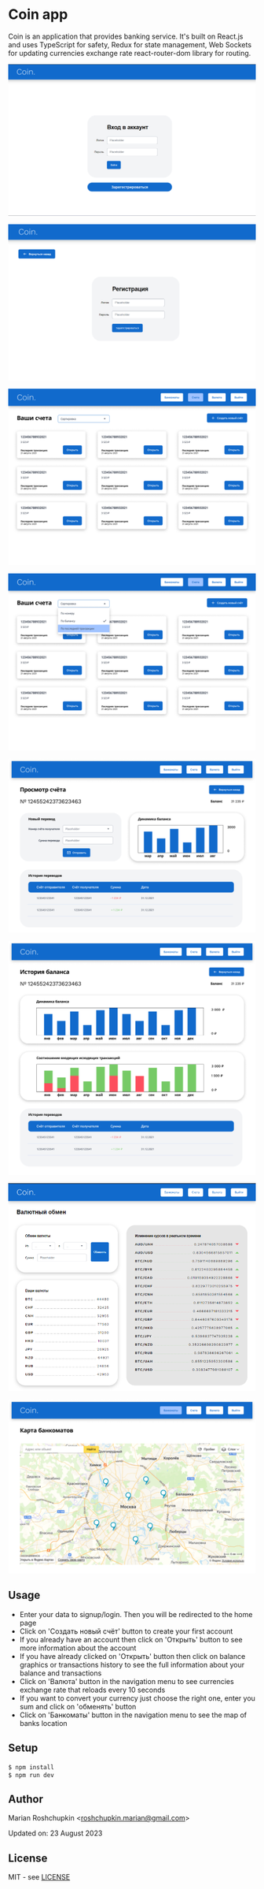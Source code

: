 # Coin app
Coin is an application that provides banking service. It's built on React.js and uses TypeScript for safety,
Redux for state management, Web Sockets for updating currencies exchange rate react-router-dom library for routing.

![Login](screenshots/login.png)

![Signup](screenshots/signup.png)

![Accounts](screenshots/accounts.png)

![Sorting](screenshots/sorting.png)

![AccountView](screenshots/accountview.png)

![BalanceHistory](screenshots/balancehistory.png)

![Currency](screenshots/currency.png)

![Banks](screenshots/banks.png)

## Usage
- Enter your data to signup/login. Then you will be redirected to the home page
- Click on 'Создать новый счёт' button to create your first account
- If you already have an account then click on 'Открыть' button to see more information about the account
- If you have already clicked on 'Открыть' button then click on balance graphics or transactions history to see the full information about your balance and transactions
- Click on 'Валюта' button in the navigation menu to see currencies exchange rate that reloads every 10 seconds
- If you want to convert your currency just choose the right one, enter you sum and click on 'обменять' button
- Click on 'Банкоматы' button in the navigation menu to see the map of banks location

## Setup
```
$ npm install
$ npm run dev
```

## Author
Marian Roshchupkin &lt;roshchupkin.marian@gmail.com&gt;

Updated on: 23 August 2023

## License
MIT - see [LICENSE](LICENSE)